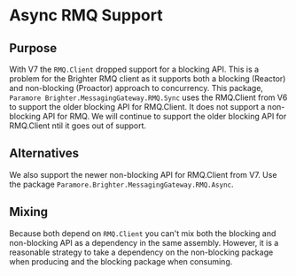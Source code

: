 # Async RMQ Support

## Purpose

With V7 the ```RMQ.Client``` dropped support for a blocking API.  This is a problem for the Brighter RMQ client as it supports both a blocking (Reactor) and non-blocking (Proactor) approach to concurrency. This package, ```Paramore Brighter.MessagingGateway.RMQ.Sync``` uses the RMQ.Client from V6 to support the older blocking API for RMQ.Client. It does not support a non-blocking API for RMQ. We will continue to support the older blocking API for RMQ.Client ntil it goes out of support. 

## Alternatives

We also support the newer non-blocking API for RMQ.Client from V7.  Use the package ```Paramore.Brighter.MessagingGateway.RMQ.Async```. 

## Mixing

Because both depend on ```RMQ.Client``` you can't mix both the blocking and non-blocking API as a dependency in the same assembly. However, it is a reasonable strategy to take a dependency on the non-blocking package when producing and the blocking package when consuming. 